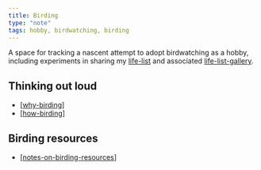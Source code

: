 ```yaml
---
title: Birding
type: "note"
tags: hobby, birdwatching, birding
---
```


A space for tracking a nascent attempt to adopt birdwatching as a hobby, including experiments in sharing my [life-list](./life-list.md) and associated [life-list-gallery](./life-list-gallery.md).

## Thinking out loud

- [[why-birding]]
- [[how-birding]]

## Birding resources

- [[notes-on-birding-resources]]

[//begin]: # "Autogenerated link references for markdown compatibility"
[why-birding]: why-birding "Why birding?"
[how-birding]: how-birding "How to get into birdwatching"
[notes-on-birding-resources]: notes-on-birding-resources "Notes on birding resources"
[//end]: # "Autogenerated link references"